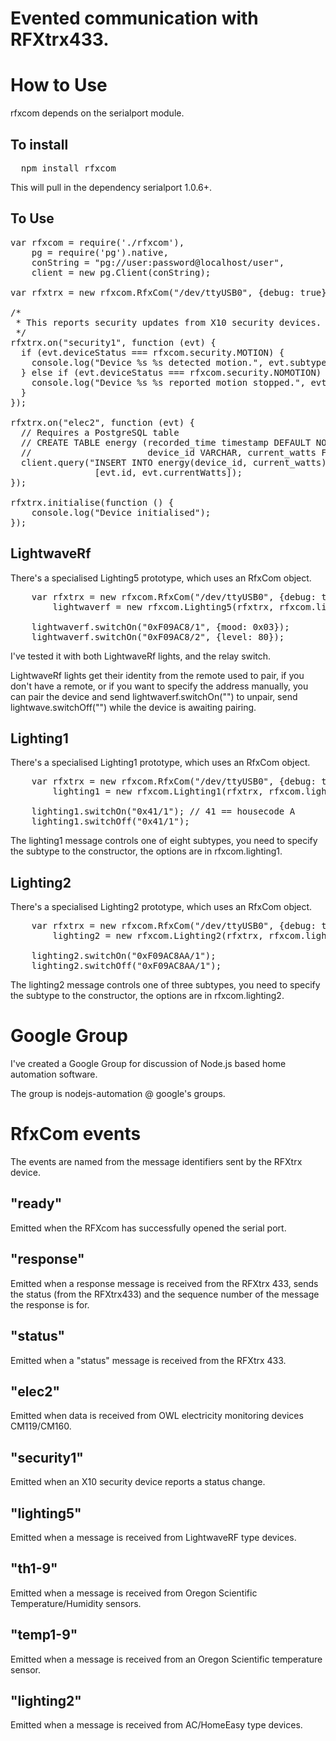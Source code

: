 Evented communication with RFXtrx433.
=====================================

How to Use
==========

rfxcom depends on the serialport module.

To install
----------

<pre>
  npm install rfxcom
</pre>

This will pull in the dependency serialport 1.0.6+.

To Use
------

<pre>
var rfxcom = require('./rfxcom'),
    pg = require('pg').native,
    conString = "pg://user:password@localhost/user",
    client = new pg.Client(conString);

var rfxtrx = new rfxcom.RfxCom("/dev/ttyUSB0", {debug: true});

/*
 * This reports security updates from X10 security devices.
 */
rfxtrx.on("security1", function (evt) {
  if (evt.deviceStatus === rfxcom.security.MOTION) {
    console.log("Device %s %s detected motion.", evt.subtype, evt.id);
  } else if (evt.deviceStatus === rfxcom.security.NOMOTION) {
    console.log("Device %s %s reported motion stopped.", evt.subtype, evt.id);
  }
});

rfxtrx.on("elec2", function (evt) {
  // Requires a PostgreSQL table
  // CREATE TABLE energy (recorded_time timestamp DEFAULT NOW(),
  //                      device_id VARCHAR, current_watts FLOAT)
  client.query("INSERT INTO energy(device_id, current_watts) values($1, $2)",
                [evt.id, evt.currentWatts]);
});

rfxtrx.initialise(function () {
    console.log("Device initialised");
});
</pre>

LightwaveRf
-----------
There's a specialised Lighting5 prototype, which uses an RfxCom object.

<pre>
    var rfxtrx = new rfxcom.RfxCom("/dev/ttyUSB0", {debug: true}),
        lightwaverf = new rfxcom.Lighting5(rfxtrx, rfxcom.lighting5.LIGHTWAVERF);

    lightwaverf.switchOn("0xF09AC8/1", {mood: 0x03});
    lightwaverf.switchOn("0xF09AC8/2", {level: 80});
</pre>

I've tested it with both LightwaveRf lights, and the relay switch.

LightwaveRf lights get their identity from the remote used to pair, if you don't
have a remote, or if you want to specify the address manually, you can pair the
device and send lightwaverf.switchOn("<insert address>") to unpair, send
lightwave.switchOff("<insert address>") while the device is awaiting pairing.

Lighting1
---------
There's a specialised Lighting1 prototype, which uses an RfxCom object.

<pre>
    var rfxtrx = new rfxcom.RfxCom("/dev/ttyUSB0", {debug: true}),
        lighting1 = new rfxcom.Lighting1(rfxtrx, rfxcom.lighting1.ARC);

    lighting1.switchOn("0x41/1"); // 41 == housecode A
    lighting1.switchOff("0x41/1");
</pre>

The lighting1 message controls one of eight subtypes, you need to specify the
subtype to the constructor, the options are in rfxcom.lighting1.

Lighting2
---------
There's a specialised Lighting2 prototype, which uses an RfxCom object.

<pre>
    var rfxtrx = new rfxcom.RfxCom("/dev/ttyUSB0", {debug: true}),
        lighting2 = new rfxcom.Lighting2(rfxtrx, rfxcom.lighting2.HOMEEASY_EU);

    lighting2.switchOn("0xF09AC8AA/1");
    lighting2.switchOff("0xF09AC8AA/1");
</pre>

The lighting2 message controls one of three subtypes, you need to specify the
subtype to the constructor, the options are in rfxcom.lighting2.

Google Group
============

I've created  a Google Group for discussion of Node.js based home automation
software.

The group is nodejs-automation @ google's groups.

RfxCom events
=============

The events are named from the message identifiers sent by the RFXtrx device.

"ready"
-------
Emitted when the RFXcom has successfully opened the serial port.

"response"
----------
Emitted when a response message is received from the RFXtrx 433, sends the
status (from the RFXtrx433) and the sequence number of the message the response
is for.

"status"
--------
Emitted when a "status" message is received from the RFXtrx 433.

"elec2"
-------
Emitted when data is received from OWL electricity monitoring devices
CM119/CM160.

"security1"
-----------
Emitted when an X10 security device reports a status change.

"lighting5"
-----------
Emitted when a message is received from LightwaveRF type devices.

"th1-9"
-------
Emitted when a message is received from Oregon Scientific
Temperature/Humidity sensors.

"temp1-9"
---------
Emitted when a message is received from an Oregon Scientific temperature
sensor.

"lighting2"
-----------
Emitted when a message is received from AC/HomeEasy type devices.
